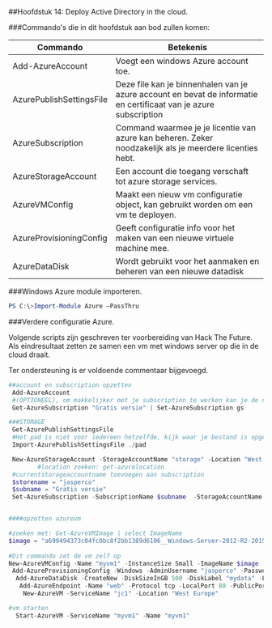 ##Hoofdstuk 14: Deploy Active Directory in the cloud.


###Commando's die in dit hoofdstuk aan bod zullen komen:  

| Commando         | Betekenis                             |
|------------------|---------------------------------------|
| Add-AzureAccount | Voegt een windows Azure  account toe. |
| AzurePublishSettingsFile | Deze file kan je binnenhalen van je azure account en bevat de informatie en certificaat van je azure subscription |
| AzureSubscription | Command waarmee je je licentie van azure kan beheren. Zeker noodzakelijk als je meerdere licenties hebt.|
| AzureStorageAccount| Een account die toegang verschaft tot azure storage services. |
| AzureVMConfig| Maakt een nieuw vm configuratie object, kan gebruikt worden om een vm te deployen.|
| AzureProvisioningConfig| Geeft configuratie info voor het maken van een nieuwe virtuele machine mee.|
| AzureDataDisk| Wordt gebruikt voor het aanmaken en beheren van een nieuwe datadisk|


###Windows Azure module importeren.
```PowerShell
PS C:\>Import-Module Azure –PassThru
```
###Verdere configuratie Azure.

Volgende scripts zijn geschreven ter voorbereiding van Hack The Future. Als eindresultaat zetten ze samen een vm met windows server op die in de cloud draait.

Ter ondersteuning is er voldoende commentaar bijgevoegd. 

```PowerShell
##account en subscription opzetten
 Add-AzureAccount
 #(OPTIONEEL), om makkelijker met je subscription te werken kan je de naam vereenvoudigen
 Get-AzureSubscription "Gratis versie" | Set-AzureSubscription gs 

###STORAGE
 Get-AzurePublishSettingsFile
 #Het pad is niet voor iedereen hetzelfde, kijk waar je bestand is opgeslagen
 Import-AzurePublishSettingsFile ./pad

 New-AzureStorageAccount -StorageAccountName "storage" -Location "West Europe"
        #location zoeken: get-azurelocation
 #currentstorageaccountname toevoegen aan subscription
 $storename = "jasperco"
 $subname = "Gratis versie"
 Set-AzureSubscription -SubscriptionName $subname  -StorageAccountName $storename


####opzetten azurevm

#zoeken met: Get-AzureVMImage | select ImageName
$image = "a699494373c04fc0bc8f2bb1389d6106__Windows-Server-2012-R2-20151022-en.us-127GB.vhd"
        
#Dit commando zet de vm zelf op 
New-AzureVMConfig -Name "myvm1" -InstanceSize Small -ImageName $image |
 Add-AzureProvisioningConfig -Windows -AdminUsername "jasperco" -Password "admin-123" |
  Add-AzureDataDisk -CreateNew -DiskSizeInGB 500 -DiskLabel "mydata" -LUN 0 |
   Add-AzureEndpoint -Name "web" -Protocol tcp -LocalPort 80 -PublicPort 80 |
    New-AzureVM -ServiceName "jc1" -Location "West Europe"

#vm starten
  Start-AzureVM -ServiceName "myvm1" -Name "myvm1"
```
